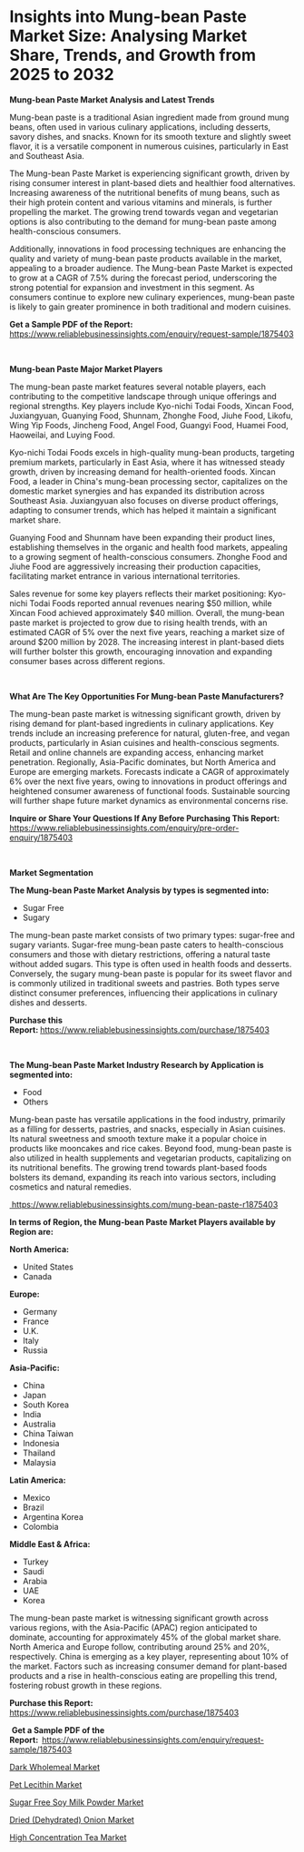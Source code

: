 <p><h1>Insights into Mung-bean Paste Market Size: Analysing Market Share, Trends, and Growth from 2025 to 2032</h1></p><p><strong>Mung-bean Paste Market Analysis and Latest Trends</strong></p>
<p><p>Mung-bean paste is a traditional Asian ingredient made from ground mung beans, often used in various culinary applications, including desserts, savory dishes, and snacks. Known for its smooth texture and slightly sweet flavor, it is a versatile component in numerous cuisines, particularly in East and Southeast Asia. </p><p>The Mung-bean Paste Market is experiencing significant growth, driven by rising consumer interest in plant-based diets and healthier food alternatives. Increasing awareness of the nutritional benefits of mung beans, such as their high protein content and various vitamins and minerals, is further propelling the market. The growing trend towards vegan and vegetarian options is also contributing to the demand for mung-bean paste among health-conscious consumers.</p><p>Additionally, innovations in food processing techniques are enhancing the quality and variety of mung-bean paste products available in the market, appealing to a broader audience. The Mung-bean Paste Market is expected to grow at a CAGR of 7.5% during the forecast period, underscoring the strong potential for expansion and investment in this segment. As consumers continue to explore new culinary experiences, mung-bean paste is likely to gain greater prominence in both traditional and modern cuisines.</p></p>
<p><strong>Get a Sample PDF of the Report:&nbsp;</strong> <a href="https://www.reliablebusinessinsights.com/enquiry/request-sample/1875403?utm_campaign=113&utm_medium=2&utm_source=Github&utm_content=ia&utm_term=15022025&utm_id=mung-bean-paste">https://www.reliablebusinessinsights.com/enquiry/request-sample/1875403</a></p>
<p>&nbsp;</p>
<p><strong>Mung-bean Paste Major Market Players</strong></p>
<p><p>The mung-bean paste market features several notable players, each contributing to the competitive landscape through unique offerings and regional strengths. Key players include Kyo-nichi Todai Foods, Xincan Food, Juxiangyuan, Guanying Food, Shunnam, Zhonghe Food, Jiuhe Food, Likofu, Wing Yip Foods, Jincheng Food, Angel Food, Guangyi Food, Huamei Food, Haoweilai, and Luying Food.</p><p>Kyo-nichi Todai Foods excels in high-quality mung-bean products, targeting premium markets, particularly in East Asia, where it has witnessed steady growth, driven by increasing demand for health-oriented foods. Xincan Food, a leader in China's mung-bean processing sector, capitalizes on the domestic market synergies and has expanded its distribution across Southeast Asia. Juxiangyuan also focuses on diverse product offerings, adapting to consumer trends, which has helped it maintain a significant market share.</p><p>Guanying Food and Shunnam have been expanding their product lines, establishing themselves in the organic and health food markets, appealing to a growing segment of health-conscious consumers. Zhonghe Food and Jiuhe Food are aggressively increasing their production capacities, facilitating market entrance in various international territories.</p><p>Sales revenue for some key players reflects their market positioning: Kyo-nichi Todai Foods reported annual revenues nearing $50 million, while Xincan Food achieved approximately $40 million. Overall, the mung-bean paste market is projected to grow due to rising health trends, with an estimated CAGR of 5% over the next five years, reaching a market size of around $200 million by 2028. The increasing interest in plant-based diets will further bolster this growth, encouraging innovation and expanding consumer bases across different regions.</p></p>
<p>&nbsp;</p>
<p><strong>What Are The Key Opportunities For Mung-bean Paste Manufacturers?</strong></p>
<p><p>The mung-bean paste market is witnessing significant growth, driven by rising demand for plant-based ingredients in culinary applications. Key trends include an increasing preference for natural, gluten-free, and vegan products, particularly in Asian cuisines and health-conscious segments. Retail and online channels are expanding access, enhancing market penetration. Regionally, Asia-Pacific dominates, but North America and Europe are emerging markets. Forecasts indicate a CAGR of approximately 6% over the next five years, owing to innovations in product offerings and heightened consumer awareness of functional foods. Sustainable sourcing will further shape future market dynamics as environmental concerns rise.</p></p>
<p><strong>Inquire or Share Your Questions If Any Before Purchasing This Report:</strong> <a href="https://www.reliablebusinessinsights.com/enquiry/pre-order-enquiry/1875403?utm_campaign=113&utm_medium=2&utm_source=Github&utm_content=ia&utm_term=15022025&utm_id=mung-bean-paste">https://www.reliablebusinessinsights.com/enquiry/pre-order-enquiry/1875403</a></p>
<p>&nbsp;</p>
<p><strong>Market Segmentation</strong></p>
<p><strong>The Mung-bean Paste Market Analysis by types is segmented into:</strong></p>
<p><ul><li>Sugar Free</li><li>Sugary</li></ul></p>
<p><p>The mung-bean paste market consists of two primary types: sugar-free and sugary variants. Sugar-free mung-bean paste caters to health-conscious consumers and those with dietary restrictions, offering a natural taste without added sugars. This type is often used in health foods and desserts. Conversely, the sugary mung-bean paste is popular for its sweet flavor and is commonly utilized in traditional sweets and pastries. Both types serve distinct consumer preferences, influencing their applications in culinary dishes and desserts.</p></p>
<p><strong>Purchase this Report:&nbsp;</strong><a href="https://www.reliablebusinessinsights.com/purchase/1875403?utm_campaign=113&utm_medium=2&utm_source=Github&utm_content=ia&utm_term=15022025&utm_id=mung-bean-paste">https://www.reliablebusinessinsights.com/purchase/1875403</a></p>
<p>&nbsp;</p>
<p><strong>The Mung-bean Paste Market Industry Research by Application is segmented into:</strong></p>
<p><ul><li>Food</li><li>Others</li></ul></p>
<p><p>Mung-bean paste has versatile applications in the food industry, primarily as a filling for desserts, pastries, and snacks, especially in Asian cuisines. Its natural sweetness and smooth texture make it a popular choice in products like mooncakes and rice cakes. Beyond food, mung-bean paste is also utilized in health supplements and vegetarian products, capitalizing on its nutritional benefits. The growing trend towards plant-based foods bolsters its demand, expanding its reach into various sectors, including cosmetics and natural remedies.</p></p>
<p><a href="https://www.reliablebusinessinsights.com/mung-bean-paste-r1875403?utm_campaign=113&utm_medium=2&utm_source=Github&utm_content=ia&utm_term=15022025&utm_id=mung-bean-paste">&nbsp;https://www.reliablebusinessinsights.com/mung-bean-paste-r1875403</a></p>
<p><strong>In terms of Region, the Mung-bean Paste Market Players available by Region are:</strong></p>
<p>
    <p> <strong> North America: </strong>
        <ul>
            <li>United States</li>
            <li>Canada</li>
        </ul>
        </p> 
    <p> <strong> Europe: </strong>
        <ul>
            <li>Germany</li>
            <li>France</li>
            <li>U.K.</li>
            <li>Italy</li>
            <li>Russia</li>
        </ul>
        </p> 
    <p> <strong> Asia-Pacific: </strong>
        <ul>
            <li>China</li>
            <li>Japan</li>
            <li>South Korea</li>
            <li>India</li>
            <li>Australia</li>
            <li>China Taiwan</li>
            <li>Indonesia</li>
            <li>Thailand</li>
            <li>Malaysia</li>
        </ul>
        </p> 
    <p> <strong> Latin America: </strong>
        <ul>
            <li>Mexico</li>
            <li>Brazil</li>
            <li>Argentina Korea</li>
            <li>Colombia</li>
        </ul>
        </p> 
    <p> <strong> Middle East & Africa: </strong>
        <ul>
            <li>Turkey</li>
            <li>Saudi</li>
            <li>Arabia</li>
            <li>UAE</li>
            <li>Korea</li>
        </ul>
    </p>
    </p>
<p><p>The mung-bean paste market is witnessing significant growth across various regions, with the Asia-Pacific (APAC) region anticipated to dominate, accounting for approximately 45% of the global market share. North America and Europe follow, contributing around 25% and 20%, respectively. China is emerging as a key player, representing about 10% of the market. Factors such as increasing consumer demand for plant-based products and a rise in health-conscious eating are propelling this trend, fostering robust growth in these regions.</p></p>
<p><strong>Purchase this Report: </strong><a href="https://www.reliablebusinessinsights.com/purchase/1875403?utm_campaign=113&utm_medium=2&utm_source=Github&utm_content=ia&utm_term=15022025&utm_id=mung-bean-paste">https://www.reliablebusinessinsights.com/purchase/1875403</a></p>
<p>&nbsp;<strong>Get a Sample PDF of the Report:&nbsp;&nbsp;</strong><a href="https://www.reliablebusinessinsights.com/enquiry/request-sample/1875403?utm_campaign=113&utm_medium=2&utm_source=Github&utm_content=ia&utm_term=15022025&utm_id=mung-bean-paste">https://www.reliablebusinessinsights.com/enquiry/request-sample/1875403</a></p>
<p><strong></strong></p>
<p><p><a href="https://github.com/mohmodsiason/Market-Research-Report-List-1/blob/main/dark-wholemeal-market.md?utm_campaign=113&utm_medium=2&utm_source=Github&utm_content=ia&utm_term=15022025&utm_id=mung-bean-paste">Dark Wholemeal Market</a></p><p><a href="https://github.com/anggigpps/Market-Research-Report-List-1/blob/main/pet-lecithin-market.md?utm_campaign=113&utm_medium=2&utm_source=Github&utm_content=ia&utm_term=15022025&utm_id=mung-bean-paste">Pet Lecithin Market</a></p><p><a href="https://github.com/saoneubeh8/Market-Research-Report-List-1/blob/main/sugar-free-soy-milk-powder-market.md?utm_campaign=113&utm_medium=2&utm_source=Github&utm_content=ia&utm_term=15022025&utm_id=mung-bean-paste">Sugar Free Soy Milk Powder Market</a></p><p><a href="https://github.com/sharphadan/Market-Research-Report-List-1/blob/main/dried-dehydrated-onion-market.md?utm_campaign=113&utm_medium=2&utm_source=Github&utm_content=ia&utm_term=15022025&utm_id=mung-bean-paste">Dried (Dehydrated) Onion Market</a></p><p><a href="https://github.com/msiyahhonzo46/Market-Research-Report-List-1/blob/main/high-concentration-tea-market.md?utm_campaign=113&utm_medium=2&utm_source=Github&utm_content=ia&utm_term=15022025&utm_id=mung-bean-paste">High Concentration Tea Market</a></p></p>